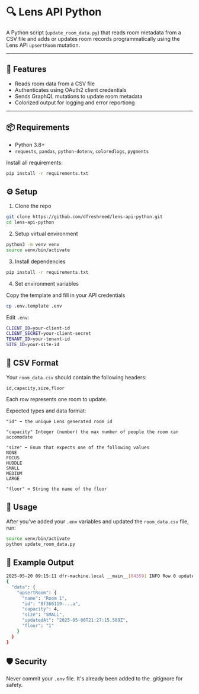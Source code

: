 # 🔍 Lens API Python

A Python script (`update_room_data.py`) that reads room metadata from a CSV file and adds or updates room records programmatically using the Lens API `upsertRoom` mutation.

---

## 🚀 Features

- Reads room data from a CSV file
- Authenticates using OAuth2 client credentials
- Sends GraphQL mutations to update room metadata
- Colorized output for logging and error reportiong

---

## 📦 Requirements

- Python 3.8+
- `requests`, `pandas`, `python-dotenv`, `coloredlogs`, `pygments`

Install all requirements:
```bash
pip install -r requirements.txt
```

## ⚙️ Setup

1. Clone the repo

```bash
git clone https://github.com/dfreshreed/lens-api-python.git
cd lens-api-python
```

2. Setup virtual environment

```bash
python3 -m venv venv
source venv/bin/activate
```

3. Install dependencies

```bash
pip install -r requirements.txt
```

4. Set environment variables
   
Copy the template and fill in your API credentials

```bash
cp .env.template .env
```

Edit `.env`:
```bash
CLIENT_ID=your-client-id
CLIENT_SECRET=your-client-secret
TENANT_ID=your-tenant-id
SITE_ID=your-site-id
```
## 📂 CSV Format
Your `room_data.csv` should contain the following headers:
```
id,capacity,size,floor
```
Each row represents one room to update. 

Expected types and data format:

```
"id" ➡️ the unique Lens generated room id
```

```
"capacity" Integer (number) the max number of people the room can accomodate
```

```
"size" ➡️ Enum that expects one of the following values
NONE
FOCUS
HUDDLE
SMALL
MEDIUM
LARGE
```

```
"floor" ➡️ String the name of the floor
```

## 🧠 Usage
After you've added your `.env` variables and updated the `room_data.csv` file, run:
```bash
source venv/bin/activate
python update_room_data.py
```

## 🧪 Example Output
```bash
2025-05-20 09:15:11 dfr-machine.local __main__[84359] INFO Row 0 updated:
{
  "data": {
    "upsertRoom": {
      "name": "Room 1",
      "id": "8f366119-...a",
      "capacity": 4,
      "size": "SMALL",
      "updatedAt": "2025-05-06T21:27:15.589Z",
      "floor": "1"
    }
  }
}
```

## 🛡️ Security
Never commit your `.env` file. It's already been added to the .gitignore for safety.
